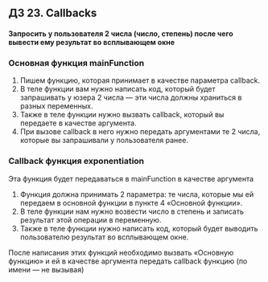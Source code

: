 ## ДЗ 23. Callbacks 
#### Запросить у пользователя 2 числа (число, степень) после чего вывести ему результат во всплывающем окне
### Основная функция mainFunction
1. Пишем функцию, которая принимает в качестве параметра callback.
2. В теле функции вам нужно написать код, который будет запрашивать у юзера 2 числа — эти числа должны храниться в разных переменных.
3. Также в теле функции нужно вызвать callback, который вы передаете в качестве аргумента.
4. При вызове callback в него нужно передать аргументами те 2 числа, которые вы запрашивали у пользователя ранее.
### Callback функция exponentiation
Эта функция будет передаваться в mainFunction в качестве аргумента
1. Функция должна принимать 2 параметра: те числа, которые мы ей передаем в основной функции в пункте 4 «Основной функции».
2. В теле функции нам нужно возвести число в степень и записать результат этой операции в переменную.
3. Также в теле функции нужно написать код, который будет выводить пользователю результат во всплывающем окне.

После написания этих функций необходимо вызвать «Основную функцию»  и ей в качестве аргумента передать callback функцию (по имени — не вызывая)
